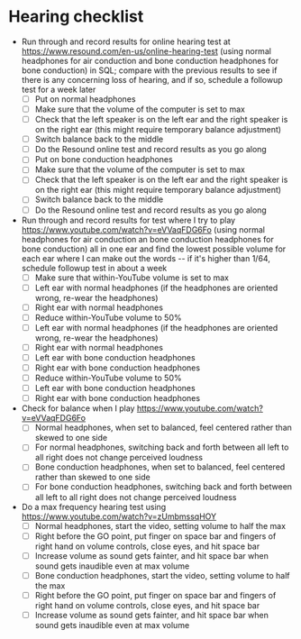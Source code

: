 # Hearing checklist

- Run through and record results for online hearing test at https://www.resound.com/en-us/online-hearing-test (using normal headphones for air conduction and bone conduction headphones for bone conduction) in SQL; compare with the previous results to see if there is any concerning loss of hearing, and if so, schedule a followup test for a week later
  - [ ] Put on normal headphones
  - [ ] Make sure that the volume of the computer is set to max
  - [ ] Check that the left speaker is on the left ear and the right speaker is on the right ear (this might require temporary balance adjustment)
  - [ ] Switch balance back to the middle
  - [ ] Do the Resound online test and record results as you go along
  - [ ] Put on bone conduction headphones
  - [ ] Make sure that the volume of the computer is set to max
  - [ ] Check that the left speaker is on the left ear and the right speaker is on the right ear (this might require temporary balance adjustment)
  - [ ] Switch balance back to the middle
  - [ ] Do the Resound online test and record results as you go along
- Run through and record results for test where I try to play https://www.youtube.com/watch?v=eVVaqFDG6Fo (using normal headphones for air conduction an bone conduction headphones for bone conduction) all in one ear and find the lowest possible volume for each ear where I can make out the words -- if it's higher than 1/64, schedule followup test in about a week
  - [ ] Make sure that within-YouTube volume is set to max
  - [ ] Left ear with normal headphones (if the headphones are oriented wrong, re-wear the headphones)
  - [ ] Right ear with normal headphones
  - [ ] Reduce within-YouTube volume to 50%
  - [ ] Left ear with normal headphones (if the headphones are oriented wrong, re-wear the headphones)
  - [ ] Right ear with normal headphones
  - [ ] Left ear with bone conduction headphones
  - [ ] Right ear with bone conduction headphones
  - [ ] Reduce within-YouTube volume to 50%
  - [ ] Left ear with bone conduction headphones
  - [ ] Right ear with bone conduction headphones
- Check for balance when I play https://www.youtube.com/watch?v=eVVaqFDG6Fo
  - [ ] Normal headphones, when set to balanced, feel centered rather than skewed to one side
  - [ ] For normal headphones, switching back and forth between all left to all right does not change perceived loudness
  - [ ] Bone conduction headphones, when set to balanced, feel centered rather than skewed to one side
  - [ ] For bone conduction headphones, switching back and forth between all left to all right does not change perceived loudness
- Do a max frequency hearing test using https://www.youtube.com/watch?v=zUmbmssqHOY
  - [ ] Normal headphones, start the video, setting volume to half the max
  - [ ] Right before the GO point, put finger on space bar and fingers of right hand on volume controls, close eyes, and hit space bar
  - [ ] Increase volume as sound gets fainter, and hit space bar when sound gets inaudible even at max volume
  - [ ] Bone conduction headphones, start the video, setting volume to half the max
  - [ ] Right before the GO point, put finger on space bar and fingers of right hand on volume controls, close eyes, and hit space bar
  - [ ] Increase volume as sound gets fainter, and hit space bar when sound gets inaudible even at max volume
